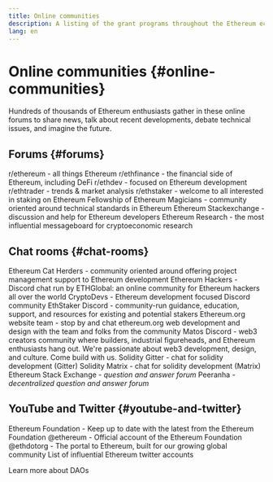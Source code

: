```yaml
---
title: Online communities
description: A listing of the grant programs throughout the Ethereum ecosystem.
lang: en
---
```


# Online communities {#online-communities}

Hundreds of thousands of Ethereum enthusiasts gather in these online forums to share news, talk about recent developments, debate technical issues, and imagine the future.

## Forums {#forums}

<SocialListItem socialIcon="reddit"><Link href="https://www.reddit.com/r/ethereum">r/ethereum</Link> - all things Ethereum</SocialListItem>
<SocialListItem socialIcon="reddit"><Link href="https://www.reddit.com/r/ethfinance/">r/ethfinance</Link> - the financial side of Ethereum, including DeFi</SocialListItem>
<SocialListItem socialIcon="reddit"><Link href="https://www.reddit.com/r/ethdev/">r/ethdev</Link> - focused on Ethereum development</SocialListItem>
<SocialListItem socialIcon="reddit"><Link href="https://www.reddit.com/r/ethtrader/">r/ethtrader</Link> - trends & market analysis</SocialListItem>
<SocialListItem socialIcon="reddit"><Link href="https://www.reddit.com/r/ethstaker/">r/ethstaker</Link> - welcome to all interested in staking on Ethereum</SocialListItem>
<SocialListItem socialIcon="webpage"><Link href="https://ethereum-magicians.org">Fellowship of Ethereum Magicians</Link> - community oriented around technical standards in Ethereum</SocialListItem>
<SocialListItem socialIcon="stackExchange"><Link href="https://ethereum.stackexchange.com">Ethereum Stackexchange</Link> - discussion and help for Ethereum developers</SocialListItem>
<SocialListItem socialIcon="webpage"><Link href="https://ethresear.ch">Ethereum Research</Link> - the most influential messageboard for cryptoeconomic research</SocialListItem>

## Chat rooms {#chat-rooms}

<SocialListItem socialIcon="discord"><Link href="https://discord.com/invite/Nz6rtfJ8Cu">Ethereum Cat Herders</Link> - community oriented around offering project management support to Ethereum development</SocialListItem>
<SocialListItem socialIcon="discord"><Link href="https://ethglobal.com/discord">Ethereum Hackers</Link> - Discord chat run by ETHGlobal: an online community for Ethereum hackers all over the world</SocialListItem>
<SocialListItem socialIcon="discord"><Link href="https://discord.gg/5W5tVb3">CryptoDevs</Link> - Ethereum development focused Discord community</SocialListItem>
<SocialListItem socialIcon="discord"><Link href="https://discord.gg/ethstaker">EthStaker Discord</Link> - community-run guidance, education, support, and resources for existing and potential stakers</SocialListItem>
<SocialListItem socialIcon="discord"><Link href="https://discord.gg/ethereum-org">Ethereum.org website team</Link> - stop by and chat ethereum.org web development and design with the team and folks from the community</SocialListItem>
<SocialListItem socialIcon="discord"><Link href="https://discord.matos.club/">Matos Discord</Link> - web3 creators community where builders, industrial figureheads, and Ethereum enthusiasts hang out. We're passionate about web3 development, design, and culture. Come build with us.</SocialListItem>
<SocialListItem socialIcon="webpage"><Link href="https://gitter.im/ethereum/solidity">Solidity Gitter</Link> - chat for solidity development (Gitter)</SocialListItem>
<SocialListItem socialIcon="webpage"><Link href="https://matrix.to/#/#ethereum_solidity:gitter.im">Solidity Matrix</Link> - chat for solidity development (Matrix)</SocialListItem>
<SocialListItem socialIcon="webpage"><Link href="https://ethereum.stackexchange.com/">Ethereum Stack Exchange</Link> <i>- question and answer forum</i></SocialListItem>
<SocialListItem socialIcon="webpage"><Link href="https://peeranha.io/">Peeranha</Link> <i>- decentralized question and answer forum</i></SocialListItem>

## YouTube and Twitter {#youtube-and-twitter}

<SocialListItem socialIcon="youtube"><Link href="https://www.youtube.com/c/EthereumFoundation">Ethereum Foundation</Link> - Keep up to date with the latest from the Ethereum Foundation</SocialListItem>
<SocialListItem socialIcon="twitter"><Link href="https://twitter.com/ethereum">@ethereum</Link> - Official account of the Ethereum Foundation</SocialListItem>
<SocialListItem socialIcon="twitter"><Link href="https://twitter.com/ethdotorg">@ethdotorg</Link> - The portal to Ethereum, built for our growing global community</SocialListItem>
<SocialListItem socialIcon="webpage"><Link href="https://hive.one/c/ethereum?page=1">List of influential Ethereum twitter accounts</Link></SocialListItem>

<Divider />

<Callout emoji=":classical_building:" titleKey="page-community:page-community-daos-callout-title" descriptionKey="page-community:page-community-daos-callout-description">
  <div>
    <ButtonLink href="/community/get-involved/#decentralized-autonomous-organizations-daos">
      Learn more about DAOs
    </ButtonLink>
  </div>
</Callout>
